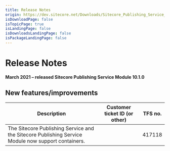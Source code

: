 ```yaml
---
title: Release Notes
origin: https://dev.sitecore.net/Downloads/Sitecore_Publishing_Service_Module/10x/Sitecore_Publishing_Service_Module_1010/Release_Notes
isDownloadPage: false
isTopicPage: true
isLandingPage: false
isDownloadsLandingPage: false
isPackageLandingPage: false
---
```


# Release Notes

**March 2021 – released Sitecore Publishing Service Module 10.1.0**

## New features/improvements

 | Description | Customer ticket ID (or other) | TFS no. |
 | --- | --- | --- |
 | The Sitecore Publishing Service and the Sitecore Publishing Service Module now ​support containers. |  | 417118 |